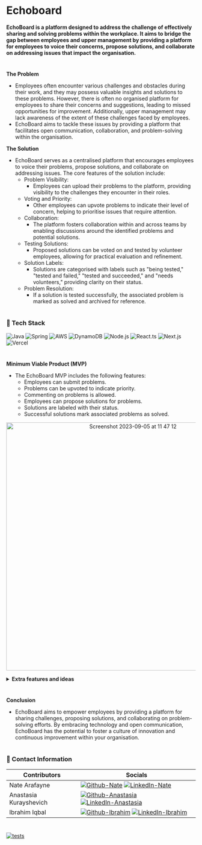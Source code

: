 # Echoboard

**EchoBoard is a platform designed to address the challenge of effectively sharing and solving problems within the workplace. 
It aims to bridge the gap between employees and upper management by providing a platform for employees to voice their concerns, propose solutions, and collaborate on addressing issues that impact the organisation.**

#

**The Problem**
- Employees often encounter various challenges and obstacles during their work, and they may possess valuable insights and solutions to these problems. However, there is often no organised platform for employees to share their concerns and suggestions, leading to missed opportunities for improvement. Additionally, upper management may lack awareness of the extent of these challenges faced by employees. 
- EchoBoard aims to tackle these issues by providing a platform that facilitates open communication, collaboration, and problem-solving within the organisation.

**The Solution**
- EchoBoard serves as a centralised platform that encourages employees to voice their problems, propose solutions, and collaborate on addressing issues. The core features of the solution include:
	- Problem Visibility: 
		- Employees can upload their problems to the platform, providing visibility to the challenges they encounter in their roles.
	- Voting and Priority: 
		- Other employees can upvote problems to indicate their level of concern, helping to prioritise issues that require attention.
	- Collaboration: 
		- The platform fosters collaboration within and across teams by enabling discussions around the identified problems and potential solutions.
	- Testing Solutions: 
		- Proposed solutions can be voted on and tested by volunteer employees, allowing for practical evaluation and refinement.
	- Solution Labels: 
		- Solutions are categorised with labels such as "being tested," "tested and failed," "tested and succeeded," and "needs volunteers," providing clarity on their status.
	- Problem Resolution: 
		- If a solution is tested successfully, the associated problem is marked as solved and archived for reference.

#

### 📱 Tech Stack
![Java](https://img.shields.io/badge/Java-6F4E37?style=for-the-badge&logo=java&logoColor=white)
![Spring](https://img.shields.io/badge/Spring-6DB33F?style=for-the-badge&logo=spring&logoColor=white)
![AWS](https://img.shields.io/badge/AWS-232F3E?style=for-the-badge&logo=amazon-aws&logoColor=white)
![DynamoDB](https://img.shields.io/badge/DynamoDB-4053D6?style=for-the-badge&logo=amazon-dynamodb&logoColor=white)
![Node.js](https://img.shields.io/badge/Node.js-339933?style=for-the-badge&logo=nodedotjs&logoColor=white)
![React.ts](https://img.shields.io/badge/React-20232A?style=for-the-badge&logo=react&logoColor=61DAFB)
![Next.js](https://img.shields.io/badge/next.js-000000?style=for-the-badge&logo=nextdotjs&logoColor=white)
![Vercel](https://img.shields.io/badge/Vercel-000000?style=for-the-badge&logo=vercel&logoColor=white)

#

**Minimum Viable Product (MVP)**
- The EchoBoard MVP includes the following features:
    - Employees can submit problems.
    - Problems can be upvoted to indicate priority.
    - Commenting on problems is allowed.
    - Employees can propose solutions for problems.
    - Solutions are labeled with their status.
    - Successful solutions mark associated problems as solved.

<p align="center">
<img width="658" alt="Screenshot 2023-09-05 at 11 47 12" src="https://github.com/Nameless-Devs/echoboard/assets/125829513/d2cee98b-142a-470f-97c4-f3e4ee6ba119">
</p>

<details>
<summary><strong>Extra features and ideas</strong></summary>
    
- Archive and Current Sections: 
    - Organize problems and solutions into archived and current sections for easy reference.
- User-Generated Content Management: 
    - Allow users to update or delete their submitted problems and solutions.
- Authentication and Authorization:
    - Implement a login system to ensure the security and privacy of user data.
- Slack Integration: 
    - Integrate with Slack to enable messaging capabilities and streamline communication.
- Rewards and Recognition: 
    - Introduce a reward system to incentivize employees for their contributions to problem-solving.
- Google Tasks Integration: 
    - Connect with Google Tasks to assign and manage tasks related to problem-solving.
</details>


#

**Conclusion**
- EchoBoard aims to empower employees by providing a platform for sharing challenges, proposing solutions, and collaborating on problem-solving efforts. By embracing technology and open communication, EchoBoard has the potential to foster a culture of innovation and continuous improvement within your organisation.

#

### 📧 Contact Information

| Contributors           | Socials |
| ----------------------- | ------- |
| Nate Arafayne           | [![Github-Nate](https://img.shields.io/badge/GitHub-100000?style=for-the-badge&logo=github&logoColor=white)](https://github.com/NateAra) [![LinkedIn-Nate](https://img.shields.io/badge/LinkedIn-0077B5?style=for-the-badge&logo=linkedin&logoColor=white)](https://www.linkedin.com/in/nate-tklay-arafayne-20898925a/) |
| Anastasia Kurayshevich  | [![Github-Anastasia](https://img.shields.io/badge/GitHub-100000?style=for-the-badge&logo=github&logoColor=white)](https://github.com/AnastasiaKurayshevich) [![LinkedIn-Anastasia](https://img.shields.io/badge/LinkedIn-0077B5?style=for-the-badge&logo=linkedin&logoColor=white)](https://www.linkedin.com/in/anastasia-kurayshevich/) |
| Ibrahim Iqbal           | [![Github-Ibrahim](https://img.shields.io/badge/GitHub-100000?style=for-the-badge&logo=github&logoColor=white)](https://github.com/dIB59) [![LinkedIn-Ibrahim](https://img.shields.io/badge/LinkedIn-0077B5?style=for-the-badge&logo=linkedin&logoColor=white)](https://www.linkedin.com/in/ibrahim-iqbal-34a5b617a/) |

#

[![tests](https://github.com/Nameless-Devs/echoboard/actions/workflows/tests.yaml/badge.svg)](https://github.com/Nameless-Devs/echoboard/actions/workflows/tests.yaml)


